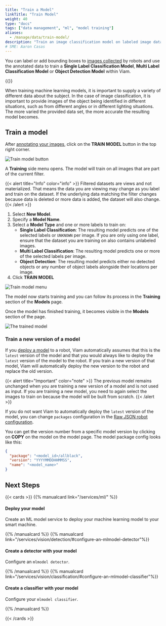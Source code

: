 ```yaml
---
title: "Train a Model"
linkTitle: "Train Model"
weight: 40
type: "docs"
tags: ["data management", "ml", "model training"]
aliases:
  - /manage/data/train-model/
description: "Train an image classification model on labeled image data."
# SME: Aaron Casas
---
```


You can label or add bounding boxes to [images collected](/services/data/configure-data-capture/) by robots and use the annotated data to train a **Single Label Classification Model**, **Multi Label Classification Model** or **Object Detection Model** within Viam.

{{<youtube embed_url="https://www.youtube-nocookie.com/embed/CP14LR0Pq64">}}

When training machine learning models, it is important to supply a variety of different data about the subject.
In the case of image classification, it is important to provide images of the object being identified in different situations, such as from different angles or in different lighting situations.
The more varied the provided data set, the more accurate the resulting model becomes.

## Train a model

After [annotating your images](/manage/data/label/), click on the **TRAIN MODEL** button in the top right corner.

![Train model button](/manage/ml/train-model.png)

A **Training** side menu opens.
The model will train on all images that are part of the current filter.

{{< alert title="Info" color="info" >}}
Filtered datasets are views and not materialized.
That means the data you are viewing may change as you label and train on the dataset.
If the underlying data matching the filter changes because data is deleted or more data is added, the dataset will also change.
{{< /alert >}}

1. Select **New Model**.
2. Specify a **Model Name**.
3. Select a **Model Type** and one or more labels to train on:
   - **Single Label Classification**: The resulting model predicts one of the selected labels or `UNKNOWN` per image.
     If you are only using one label, ensure that the dataset you are training on also contains unlabeled images.
   - **Multi Label Classification**: The resulting model predicts one or more of the selected labels per image.
   - **Object Detection**: The resulting model predicts either no detected objects or any number of object labels alongside their locations per image.
4. Click **TRAIN MODEL**

![Train model menu](/manage/ml/train-model-menu.png)

The model now starts training and you can follow its process in the **Training** section of the **Models** page.

Once the model has finished training, it becomes visible in the **Models** section of the page.

![The trained model](/manage/ml/stars-model.png)

### Train a new version of a model

If you [deploy a model](/services/ml/) to a robot, Viam automatically assumes that this is the `latest` version of the model and that you would always like to deploy the `latest` version of the model to the robot.
If you train a new version of that model, Viam will automatically deploy the new version to the robot and replace the old version.

{{< alert title="Important" color="note" >}}
The previous model remains unchanged when you are training a new version of a model and is not used as input.
If you are training a new model, you need to again select the images to train on because the model will be built from scratch.
{{< /alert >}}

If you do not want Viam to automatically deploy the `latest` version of the model, you can change `packages` configuration in the [Raw JSON robot configuration](/manage/configuration/#the-config-tab).

You can get the version number from a specific model version by clicking on **COPY** on the model on the model page.
The model package config looks like this:

```json
{
  "package": "<model_id>/allblack",
  "version": "YYYYMMDDHHMMSS",
  "name": "<model_name>"
}
```

## Next Steps

{{< cards >}}
{{% manualcard link="/services/ml/" %}}

<h4>Deploy your model</h4>

Create an ML model service to deploy your machine learning model to your smart machine.

{{% /manualcard %}}
{{% manualcard link="/services/vision/detection/#configure-an-mlmodel-detector"%}}

<h4>Create a detector with your model</h4>

Configure an `mlmodel detector`.

{{% /manualcard %}}
{{% manualcard link="/services/vision/classification/#configure-an-mlmodel-classifier"%}}

<h4>Create a classifier with your model</h4>

Configure your `mlmodel classifier`.

{{% /manualcard %}}

{{< /cards >}}
